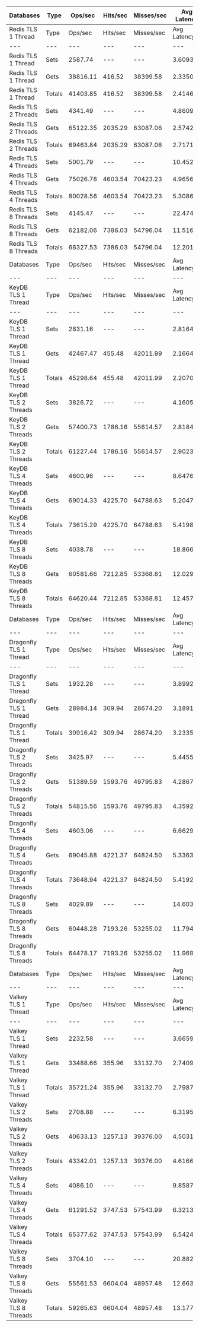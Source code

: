 | Databases | Type | Ops/sec | Hits/sec | Misses/sec | Avg Latency | p50 Latency | p99 Latency | p99.9 Latency | KB/sec |
| --- | --- | --- | --- | --- | --- | --- | --- | --- | --- |
| Redis TLS 1 Thread | Type | Ops/sec | Hits/sec | Misses/sec | Avg Latency | p50 Latency | p99 Latency | p99.9 Latency | KB/sec |
| --- | --- | --- | --- | --- | --- | --- | --- | --- | --- |
Redis TLS 1 Thread | Sets | 2587.74 | --- | --- | 3.60930 | 2.28700 | 5.91900 | 235.51900 | 2709.02 |
Redis TLS 1 Thread | Gets | 38816.11 | 416.52 | 38399.58 | 2.33505 | 2.27100 | 4.19100 | 6.65500 | 1896.24 |
Redis TLS 1 Thread | Totals | 41403.85 | 416.52 | 38399.58 | 2.41469 | 2.27100 | 4.22300 | 6.97500 | 4605.26 |
Redis TLS 2 Threads | Sets | 4341.49 | --- | --- | 4.86090 | 2.67100 | 8.31900 | 333.82300 | 4544.97 |
Redis TLS 2 Threads | Gets | 65122.35 | 2035.29 | 63087.06 | 2.57424 | 2.35100 | 6.11100 | 8.70300 | 4523.04 |
Redis TLS 2 Threads | Totals | 69463.84 | 2035.29 | 63087.06 | 2.71716 | 2.36700 | 6.20700 | 9.59900 | 9068.01 |
Redis TLS 4 Threads | Sets | 5001.79 | --- | --- | 10.45246 | 5.59900 | 15.61500 | 774.14300 | 5236.21 |
Redis TLS 4 Threads | Gets | 75026.78 | 4603.54 | 70423.23 | 4.96569 | 4.79900 | 11.26300 | 14.39900 | 7478.47 |
Redis TLS 4 Threads | Totals | 80028.56 | 4603.54 | 70423.23 | 5.30861 | 4.83100 | 11.45500 | 15.67900 | 12714.68 |
Redis TLS 8 Threads | Sets | 4145.47 | --- | --- | 22.47411 | 12.67100 | 36.60700 | 1630.20700 | 4339.76 |
Redis TLS 8 Threads | Gets | 62182.06 | 7386.03 | 54796.04 | 11.51658 | 10.94300 | 27.00700 | 35.58300 | 9782.71 |
Redis TLS 8 Threads | Totals | 66327.53 | 7386.03 | 54796.04 | 12.20143 | 11.00700 | 27.51900 | 39.16700 | 14122.47 |
| Databases | Type | Ops/sec | Hits/sec | Misses/sec | Avg Latency | p50 Latency | p99 Latency | p99.9 Latency | KB/sec |
| --- | --- | --- | --- | --- | --- | --- | --- | --- | --- |
| KeyDB TLS 1 Thread | Type | Ops/sec | Hits/sec | Misses/sec | Avg Latency | p50 Latency | p99 Latency | p99.9 Latency | KB/sec |
| --- | --- | --- | --- | --- | --- | --- | --- | --- | --- |
KeyDB TLS 1 Thread | Sets | 2831.16 | --- | --- | 2.81647 | 2.22300 | 3.69500 | 105.98300 | 2963.86 |
KeyDB TLS 1 Thread | Gets | 42467.47 | 455.48 | 42011.99 | 2.16645 | 2.12700 | 3.37500 | 4.67100 | 2074.38 |
KeyDB TLS 1 Thread | Totals | 45298.64 | 455.48 | 42011.99 | 2.20708 | 2.12700 | 3.39100 | 5.75900 | 5038.24 |
KeyDB TLS 2 Threads | Sets | 3826.72 | --- | --- | 4.16050 | 2.87900 | 16.63900 | 196.60700 | 4006.07 |
KeyDB TLS 2 Threads | Gets | 57400.73 | 1786.16 | 55614.57 | 2.81842 | 2.51100 | 8.95900 | 14.14300 | 3978.90 |
KeyDB TLS 2 Threads | Totals | 61227.44 | 1786.16 | 55614.57 | 2.90230 | 2.52700 | 9.15100 | 17.40700 | 7984.97 |
KeyDB TLS 4 Threads | Sets | 4600.96 | --- | --- | 8.64766 | 6.14300 | 19.58300 | 409.59900 | 4816.59 |
KeyDB TLS 4 Threads | Gets | 69014.33 | 4225.70 | 64788.63 | 5.20470 | 4.92700 | 12.73500 | 16.89500 | 6870.21 |
KeyDB TLS 4 Threads | Totals | 73615.29 | 4225.70 | 64788.63 | 5.41988 | 4.99100 | 13.05500 | 19.19900 | 11686.80 |
KeyDB TLS 8 Threads | Sets | 4038.78 | --- | --- | 18.86692 | 15.67900 | 42.75100 | 589.82300 | 4228.07 |
KeyDB TLS 8 Threads | Gets | 60581.66 | 7212.85 | 53368.81 | 12.02984 | 11.32700 | 28.79900 | 38.14300 | 9547.91 |
KeyDB TLS 8 Threads | Totals | 64620.44 | 7212.85 | 53368.81 | 12.45715 | 11.51900 | 29.95100 | 42.49500 | 13775.98 |
| Databases | Type | Ops/sec | Hits/sec | Misses/sec | Avg Latency | p50 Latency | p99 Latency | p99.9 Latency | KB/sec |
| --- | --- | --- | --- | --- | --- | --- | --- | --- | --- |
| Dragonfly TLS 1 Thread | Type | Ops/sec | Hits/sec | Misses/sec | Avg Latency | p50 Latency | p99 Latency | p99.9 Latency | KB/sec |
| --- | --- | --- | --- | --- | --- | --- | --- | --- | --- |
Dragonfly TLS 1 Thread | Sets | 1932.28 | --- | --- | 3.89923 | 3.13500 | 7.19900 | 136.19100 | 2022.84 |
Dragonfly TLS 1 Thread | Gets | 28984.14 | 309.94 | 28674.20 | 3.18918 | 3.10300 | 6.84700 | 7.42300 | 1414.84 |
Dragonfly TLS 1 Thread | Totals | 30916.42 | 309.94 | 28674.20 | 3.23356 | 3.10300 | 6.87900 | 7.61500 | 3437.68 |
Dragonfly TLS 2 Threads | Sets | 3425.97 | --- | --- | 5.44553 | 4.25500 | 10.62300 | 239.61500 | 3586.54 |
Dragonfly TLS 2 Threads | Gets | 51389.59 | 1593.76 | 49795.83 | 4.28678 | 4.19100 | 9.27900 | 11.39100 | 3556.86 |
Dragonfly TLS 2 Threads | Totals | 54815.56 | 1593.76 | 49795.83 | 4.35920 | 4.19100 | 9.34300 | 11.96700 | 7143.40 |
Dragonfly TLS 4 Threads | Sets | 4603.06 | --- | --- | 6.66291 | 5.43900 | 13.56700 | 305.15100 | 4818.80 |
Dragonfly TLS 4 Threads | Gets | 69045.88 | 4221.37 | 64824.50 | 5.33635 | 5.40700 | 11.83900 | 14.39900 | 6867.06 |
Dragonfly TLS 4 Threads | Totals | 73648.94 | 4221.37 | 64824.50 | 5.41926 | 5.40700 | 11.90300 | 15.42300 | 11685.86 |
Dragonfly TLS 8 Threads | Sets | 4029.89 | --- | --- | 14.60335 | 11.71100 | 33.79100 | 593.91900 | 4218.76 |
Dragonfly TLS 8 Threads | Gets | 60448.28 | 7193.26 | 53255.02 | 11.79436 | 11.64700 | 27.77500 | 39.16700 | 9523.17 |
Dragonfly TLS 8 Threads | Totals | 64478.17 | 7193.26 | 53255.02 | 11.96993 | 11.64700 | 27.90300 | 44.54300 | 13741.93 |
| Databases | Type | Ops/sec | Hits/sec | Misses/sec | Avg Latency | p50 Latency | p99 Latency | p99.9 Latency | KB/sec |
| --- | --- | --- | --- | --- | --- | --- | --- | --- | --- |
| Valkey TLS 1 Thread | Type | Ops/sec | Hits/sec | Misses/sec | Avg Latency | p50 Latency | p99 Latency | p99.9 Latency | KB/sec |
| --- | --- | --- | --- | --- | --- | --- | --- | --- | --- |
Valkey TLS 1 Thread | Sets | 2232.58 | --- | --- | 3.66593 | 3.35900 | 8.44700 | 47.61500 | 2337.21 |
Valkey TLS 1 Thread | Gets | 33488.66 | 355.96 | 33132.70 | 2.74092 | 2.38300 | 6.75100 | 9.59900 | 1632.57 |
Valkey TLS 1 Thread | Totals | 35721.24 | 355.96 | 33132.70 | 2.79873 | 2.41500 | 6.87900 | 10.43100 | 3969.79 |
Valkey TLS 2 Threads | Sets | 2708.88 | --- | --- | 6.31955 | 5.66300 | 18.04700 | 89.59900 | 2835.84 |
Valkey TLS 2 Threads | Gets | 40633.13 | 1257.13 | 39376.00 | 4.50314 | 4.38300 | 11.13500 | 17.91900 | 2809.32 |
Valkey TLS 2 Threads | Totals | 43342.01 | 1257.13 | 39376.00 | 4.61667 | 4.44700 | 11.83900 | 20.47900 | 5645.15 |
Valkey TLS 4 Threads | Sets | 4086.10 | --- | --- | 9.85877 | 9.02300 | 20.35100 | 197.63100 | 4277.61 |
Valkey TLS 4 Threads | Gets | 61291.52 | 3747.53 | 57543.99 | 6.32138 | 6.01500 | 12.67100 | 25.72700 | 6096.09 |
Valkey TLS 4 Threads | Totals | 65377.62 | 3747.53 | 57543.99 | 6.54247 | 6.14300 | 13.50300 | 30.71900 | 10373.70 |
Valkey TLS 8 Threads | Sets | 3704.10 | --- | --- | 20.88272 | 17.79100 | 32.76700 | 598.01500 | 3877.71 |
Valkey TLS 8 Threads | Gets | 55561.53 | 6604.04 | 48957.48 | 12.66385 | 12.60700 | 21.11900 | 27.00700 | 8745.56 |
Valkey TLS 8 Threads | Totals | 59265.63 | 6604.04 | 48957.48 | 13.17753 | 12.79900 | 23.16700 | 31.61500 | 12623.27 |
